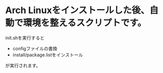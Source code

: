 # Arch Linuxをインストールした後、自動で環境を整えるスクリプトです。
init.shを実行すると

- configファイルの書換
- install/package.listをインストール

が実行されます。
